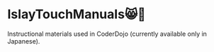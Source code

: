 # IslayTouchManuals😸📓



Instructional materials used in CoderDojo (currently available only in Japanese). 
